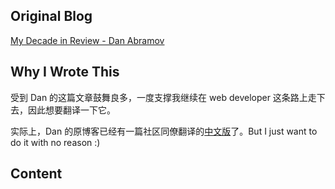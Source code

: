 ## Original Blog

[My Decade in Review - Dan Abramov](https://overreacted.io/my-decade-in-review/)

## Why I Wrote This

受到 Dan 的这篇文章鼓舞良多，一度支撑我继续在 web developer 这条路上走下去，因此想要翻译一下它。

实际上，Dan 的原博客已经有一篇社区同僚翻译的[中文版](https://overreacted.io/zh-hans/my-decade-in-review/)了。But I just want to do it with no reason :)

## Content
